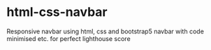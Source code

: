 # html-css-navbar
Responsive navbar using html, css and bootstrap5 navbar with code minimised etc. for perfect lighthouse score

